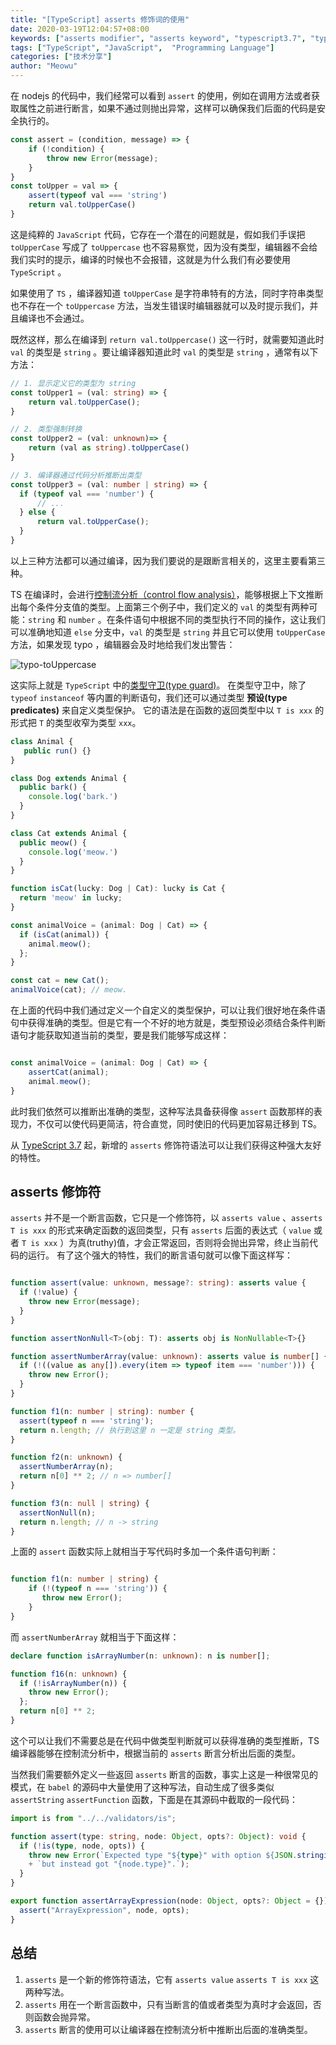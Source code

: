 ```yaml
---
title: "[TypeScript] asserts 修饰词的使用"
date: 2020-03-19T12:04:57+08:00
keywords: ["asserts modifier", "asserts keyword", "typescript3.7", "type guard", "TypeScript 的 asserts 修饰符", "typescript for beginners", "learn typescript", "static type check", "dive into typescript"]
tags: ["TypeScript", "JavaScript",  "Programming Language"]
categories: ["技术分享"]
author: "Meowu"
---
```


在 nodejs 的代码中，我们经常可以看到 `assert` 的使用，例如在调用方法或者获取属性之前进行断言，如果不通过则抛出异常，这样可以确保我们后面的代码是安全执行的。

```JavaScript
const assert = (condition, message) => {
    if (!condition) {
        throw new Error(message);
    }
}
const toUpper = val => {
    assert(typeof val === 'string')
    return val.toUpperCase()
}
```

这是纯粹的 `JavaScript` 代码，它存在一个潜在的问题就是，假如我们手误把 `toUpperCase` 写成了 `toUppercase` 也不容易察觉，因为没有类型，编辑器不会给我们实时的提示，编译的时候也不会报错，这就是为什么我们有必要使用 `TypeScript` 。

如果使用了 `TS` ，编译器知道 `toUpperCase` 是字符串特有的方法，同时字符串类型也不存在一个 `toUppercase` 方法，当发生错误时编辑器就可以及时提示我们，并且编译也不会通过。

既然这样，那么在编译到 `return val.toUppercase()` 这一行时，就需要知道此时 `val` 的类型是 `string` 。要让编译器知道此时 `val` 的类型是 `string` ，通常有以下方法：

```TypeScript
// 1. 显示定义它的类型为 string
const toUpper1 = (val: string) => {
    return val.toUpperCase();
}

// 2. 类型强制转换
const toUpper2 = (val: unknown)=> {
    return (val as string).toUpperCase()
}

// 3. 编译器通过代码分析推断出类型
const toUpper3 = (val: number | string) => {
  if (typeof val === 'number') {
      // ...
  } else {
      return val.toUpperCase();
  }
}
```

以上三种方法都可以通过编译，因为我们要说的是跟断言相关的，这里主要看第三种。

TS 在编译时，会进行[控制流分析（control flow analysis）](https://github.com/Microsoft/TypeScript/pull/8010)，能够根据上下文推断出每个条件分支值的类型。上面第三个例子中，我们定义的 `val` 的类型有两种可能：`string` 和 `number` 。在条件语句中根据不同的类型执行不同的操作，这让我们可以准确地知道 `else` 分支中，`val` 的类型是 `string` 并且它可以使用 `toUpperCase` 方法，如果发现 typo ，编辑器会及时地给我们发出警告：

![typo-toUppercase](/images/typo-toUppercase.png)

这实际上就是 `TypeScript` 中的[类型守卫(type guard)](https://fullstackbb.com/typescript/type_guards_and_type_assertions/)。
在类型守卫中，除了 `typeof` `instanceof` 等内置的判断语句，我们还可以通过类型 **预设(type predicates)** 来自定义类型保护。 它的语法是在函数的返回类型中以 `T is xxx` 的形式把 `T` 的类型收窄为类型 `xxx`。 

```typescript
class Animal {
   public run() {}
}

class Dog extends Animal {
  public bark() {
    console.log('bark.')
  }
}

class Cat extends Animal {
  public meow() {
    console.log('meow.')
  }
}

function isCat(lucky: Dog | Cat): lucky is Cat {
  return 'meow' in lucky;
}

const animalVoice = (animal: Dog | Cat) => {
  if (isCat(animal)) {
    animal.meow();
  };
}

const cat = new Cat();
animalVoice(cat); // meow.

```

在上面的代码中我们通过定义一个自定义的类型保护，可以让我们很好地在条件语句中获得准确的类型。但是它有一个不好的地方就是，类型预设必须结合条件判断语句才能获取知道当前的类型，要是我们能够写成这样：

```typescript

const animalVoice = (animal: Dog | Cat) => {
    assertCat(animal);
    animal.meow();
}

```

此时我们依然可以推断出准确的类型，这种写法具备获得像 `assert` 函数那样的表现力，不仅可以使代码更简洁，符合直觉，同时使旧的代码更加容易迁移到 TS。

从 [TypeScript 3.7](https://github.com/microsoft/TypeScript/pull/32695) 起，新增的 `asserts` 修饰符语法可以让我们获得这种强大友好的特性。

## asserts 修饰符

`asserts` 并不是一个断言函数，它只是一个修饰符，以 `asserts value` 、`asserts T is xxx` 的形式来确定函数的返回类型，只有 `asserts` 后面的表达式（ `value` 或者 `T is xxx` ）为真(truthy)值，才会正常返回，否则将会抛出异常，终止当前代码的运行。
有了这个强大的特性，我们的断言语句就可以像下面这样写：

```typescript

function assert(value: unknown, message?: string): asserts value {
  if (!value) {
    throw new Error(message);
  }
}

function assertNonNull<T>(obj: T): asserts obj is NonNullable<T>{}

function assertNumberArray(value: unknown): asserts value is number[] {
  if (!((value as any[]).every(item => typeof item === 'number'))) {
    throw new Error();
  }
}

function f1(n: number | string): number {
  assert(typeof n === 'string');
  return n.length; // 执行到这里 n 一定是 string 类型。
}

function f2(n: unknown) {
  assertNumberArray(n);
  return n[0] ** 2; // n => number[]
}

function f3(n: null | string) {
  assertNonNull(n);
  return n.length; // n -> string
}

```

上面的 `assert` 函数实际上就相当于写代码时多加一个条件语句判断：

```typescript

function f1(n: number | string) {
    if (!(typeof n === 'string')) {
       throw new Error();
    }
}

```

而 `assertNumberArray` 就相当于下面这样：

```typescript
declare function isArrayNumber(n: unknown): n is number[];

function f16(n: unknown) {
  if (!isArrayNumber(n)) {
    throw new Error();
  };
  return n[0] ** 2;
}

```

这个可以让我们不需要总是在代码中做类型判断就可以获得准确的类型推断，TS 编译器能够在控制流分析中，根据当前的 `asserts` 断言分析出后面的类型。

当然我们需要额外定义一些返回 `asserts` 断言的函数，事实上这是一种很常见的模式，在 `babel` 的源码中大量使用了这种写法，自动生成了很多类似 `assertString` `assertFunction` 函数，下面是在其源码中截取的一段代码：

```typescript
import is from "../../validators/is";

function assert(type: string, node: Object, opts?: Object): void {
  if (!is(type, node, opts)) {
    throw new Error(`Expected type "${type}" with option ${JSON.stringify((opts: any))}, ` 
    + `but instead got "{node.type}".`);
  }
}

export function assertArrayExpression(node: Object, opts?: Object = {}): void {
  assert("ArrayExpression", node, opts);
}

```

## 总结

1. `asserts` 是一个新的修饰符语法，它有 `asserts value` `asserts T is xxx` 这两种写法。
2. `asserts` 用在一个断言函数中，只有当断言的值或者类型为真时才会返回，否则函数会抛异常。
3. `asserts` 断言的使用可以让编译器在控制流分析中推断出后面的准确类型。